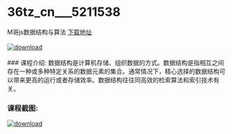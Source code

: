 # 36tz_cn___5211538
M哥js数据结构与算法
[下载地址](http://www.36tz.cn/article/5211538 "下载地址")
<br/></br>[![download](http://36tz.cn/muke_img/2020_03_2-153-300x192.png "下载地址")](http://www.36tz.cn/article/5211538 "下载地址")
<br/></br>### 课程介绍:
数据结构是计算机存储、组织数据的方式。数据结构是指相互之间存在一种或多种特定关系的数据元素的集合。通常情况下，精心选择的数据结构可以带来更高的运行或者存储效率。数据结构往往同高效的检索算法和索引技术有关。

### 课程截图:
[![download](http://36tz.cn/muke_img/2020_03_1-158.png "下载地址")](http://www.36tz.cn/article/5211538 "下载地址")
